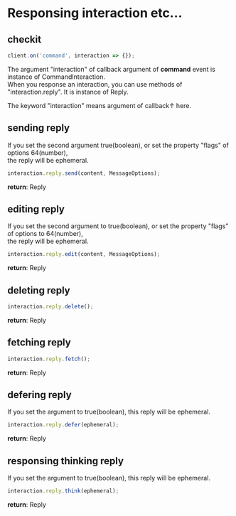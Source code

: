 # Responsing interaction etc...  

## checkit
```js
client.on('command', interaction => {});
```
The argument "interaction" of callback argument of **command** event is instance of CommandInteraction.  
When you response an interaction, you can use methods of "interaction.reply". It is instance of Reply.  
  
The keyword "interaction" means argument of callback↑ here.

## sending reply  
If you set the second argument true(boolean), or set the property "flags" of options 64(number),  
the reply will be ephemeral.  
```js
interaction.reply.send(content, MessageOptions);
```  
  
**return**: Reply  

## editing reply  
If you set the second argument to true(boolean), or set the property "flags" of options to 64(number),  
the reply will be ephemeral.  
```js
interaction.reply.edit(content, MessageOptions);
```  
  
**return**: Reply  

## deleting reply  
```js
interaction.reply.delete();
``` 
  
**return**: Reply

## fetching reply  
```js
interaction.reply.fetch();
```  
  
**return**: Reply  

## defering reply  
If you set the argument to true(boolean), this reply will be ephemeral.  
```js
interaction.reply.defer(ephemeral);
```  
  
**return**: Reply  

## responsing thinking reply  
If you set the argument to true(boolean), this reply will be ephemeral.  
```js
interaction.reply.think(ephemeral);
```  

**return**: Reply
